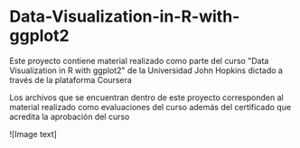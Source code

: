 # Data-Visualization-in-R-with-ggplot2
Este proyecto contiene material realizado como parte del curso "Data Visualization in R with ggplot2" de la Universidad John Hopkins dictado a través de la plataforma Coursera

Los archivos que se encuentran dentro de este proyecto corresponden al material realizado como evaluaciones del curso además del certificado que acredita la aprobación del curso


![Image text] 
